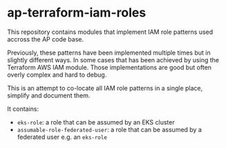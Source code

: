 # ap-terraform-iam-roles

This repository contains modules that implement IAM role patterns used accross the AP code base.

Previously, these patterns have been implemented multiple times but in slightly different ways.
In some cases that has been achieved by using the Terraform AWS IAM module.
Those implementations are good but often overly complex and hard to debug.

This is an attempt to co-locate all IAM role patterns in a single place, simplify and document them.

It contains:

- `eks-role`: a role that can be assumed by an EKS cluster
- `assumable-role-federated-user`: a role that can be assumed by a federated user e.g. an `eks-role`
